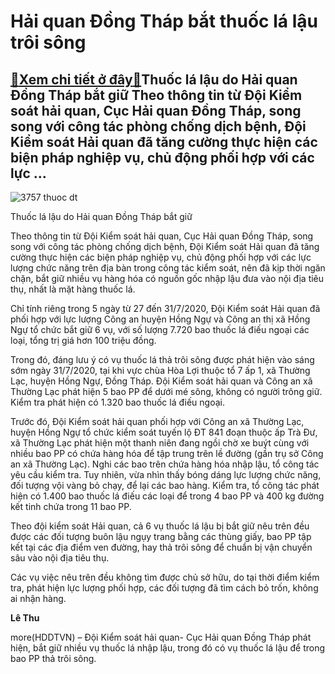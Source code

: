 Hải quan Đồng Tháp bắt thuốc lá lậu trôi sông
=============================================

[:gift:Xem chi tiết ở đây:gift:](https://hddtvn.com/hai-quan-dong-thap-bat-thuoc-la-lau-troi-song/)Thuốc lá lậu do Hải quan Đồng Tháp bắt giữ Theo thông tin từ Đội Kiểm soát hải quan, Cục Hải quan Đồng Tháp, song song với công tác phòng chống dịch bệnh, Đội Kiểm soát Hải quan đã tăng cường thực hiện các biện pháp nghiệp vụ, chủ động phối hợp với các lực …
------------------------------------------------------------------------------------------------------------------------------------------------------------------------------------------------------------------------------------------------------------------





![3757 thuoc dt](https://haiquanonline.com.vn/stores/news_dataimages/hoalt/082020/03/14/in_article/3757_thuoc_dt.jpg?rt=20200803160538 "undefined")


Thuốc lá lậu do Hải quan Đồng Tháp bắt giữ



Theo thông tin từ Đội Kiểm soát hải quan, Cục Hải quan Đồng Tháp, song song với công tác phòng chống dịch bệnh, Đội Kiểm soát Hải quan đã tăng cường thực hiện các biện pháp nghiệp vụ, chủ động phối hợp với các lực lượng chức năng trên địa bàn trong công tác kiểm soát, nên đã kịp thời ngăn chặn, bắt giữ nhiều vụ hàng hóa có nguồn gốc nhập lậu đưa vào nội địa tiêu thụ, nhất là mặt hàng thuốc lá.


Chỉ tính riêng trong 5 ngày từ 27 đến 31/7/2020, Đội Kiểm soát Hải quan đã phối hợp với lực lượng Công an huyện Hồng Ngự và Công an thị xã Hồng Ngự tổ chức bắt giữ 6 vụ, với số lượng 7.720 bao thuốc lá điếu ngoại các loại, tổng trị giá hơn 100 triệu đồng.


Trong đó, đáng lưu ý có vụ thuốc lá thả trôi sông được phát hiện vào sáng sớm ngày 31/7/2020, tại khi vực chùa Hòa Lợi thuộc tổ 7 ấp 1, xã Thường Lạc, huyện Hồng Ngự, Đồng Tháp. Đội Kiểm soát hải quan và Công an xã Thường Lạc phát hiện 5 bao PP để dưới mé sông, không có người trông giữ. Kiểm tra phát hiện có 1.320 bao thuốc lá điếu ngoại.


Trước đó, Đội Kiểm soát hải quan phối hợp với Công an xã Thường Lạc, huyện Hồng Ngự tổ chức kiểm soát tuyến lộ ĐT 841 đoạn thuộc ấp Trà Đư, xã Thường Lạc phát hiện một thanh niên đang ngồi chờ xe buýt cùng với nhiều bao PP có chứa hàng hóa để tập trung trên lề đường (gần trụ sở Công an xã Thường Lạc). Nghi các bao trên chứa hàng hóa nhập lậu, tổ công tác yêu cầu kiểm tra. Tuy nhiên, vừa nhìn thấy bóng dáng lực lượng chức năng, đối tượng vội vàng bỏ chạy, để lại các bao hàng. Kiểm tra, tổ công tác phát hiện có 1.400 bao thuốc lá điếu các loại để trong 4 bao PP và 400 kg đường kết tinh chứa trong 11 bao PP.


Theo đội kiểm soát Hải quan, cả 6 vụ thuốc lá lậu bị bắt giữ nêu trên đều được các đối tượng buôn lậu ngụy trang bằng các thùng giấy, bao PP tập kết tại các địa điểm ven đường, hay thả trôi sông để chuẩn bị vận chuyển sâu vào nội địa tiêu thụ.


Các vụ việc nêu trên đều không tìm được chủ sở hữu, do tại thời điểm kiểm tra, phát hiện lực lượng phối hợp, các đối tượng đã tìm cách bỏ trốn, không ai nhận hàng.




**Lê Thu**



more(HDDTVN) – Đội Kiểm soát hải quan- Cục Hải quan Đồng Tháp phát hiện, bắt giữ nhiều vụ thuốc lá nhập lậu, trong đó có vụ thuốc lá lậu để trong bao PP thả trôi sông.


